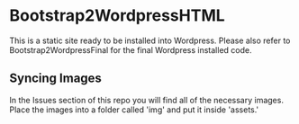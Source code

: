 # Bootstrap2WordpressHTML

This is a static site ready to be installed into Wordpress. Please also refer to Bootstrap2WordpressFinal for the final Wordpress installed code.

## Syncing Images

In the Issues section of this repo you will find all of the necessary images. Place the images into a folder called 'img' and put it inside 'assets.'
